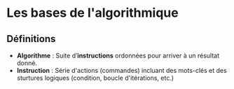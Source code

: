 # Les bases de l'algorithmique

## Définitions
- **Algorithme** : Suite d’**instructions** ordonnées pour arriver à un résultat donné.
- **Instruction** : Série d'actions (commandes) incluant des mots-clés et des sturtures logiques (condition, boucle d'itérations, etc.) 












<!--stackedit_data:
eyJoaXN0b3J5IjpbLTE1ODc3NDM0NzAsNjAzNzkxOTgwXX0=
-->